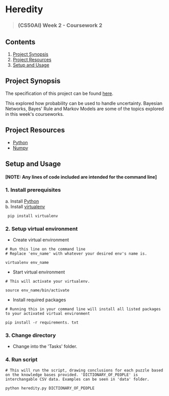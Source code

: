 # Heredity
>### (CS50AI) Week 2 - Coursework 2

## Contents
1. [Project Synopsis](#project_synopsis)
2. [Project Resources](#project_resources)
3. [Setup and Usage](#setup)


## <a id='project_synopsis'> Project Synopsis </a>
The specification of this project can be found <a href="https://cs50.harvard.edu/ai/2024/projects/2/heredity/">here</a>.

This explored how probability can be used to handle uncertainty. Bayesian Networks, Bayes' Rule and Markov Models are some of the topics explored in this week's courseworks.
## <a id='project_resources'> Project Resources </a>
* [Python](https://www.python.org/)
* [Numpy](https://numpy.org/)


## <a id='setup'> Setup and Usage </a>
#### [NOTE: Any lines of code included are intended for the command line]

### 1. Install prerequisites
a. Install [Python](https://www.python.org/) </br>
b. Install [virtualenv](https://virtualenv.pypa.io/en/latest/)
``` 
 pip install virtualenv
```
### 2. Setup virtual environment
* Create virtual environment </br>
```
# Run this line on the command line
# Replace 'env_name' with whatever your desired env's name is.

virtualenv env_name
```
* Start virtual environment
```
# This will activate your virtualenv.

source env_name/bin/activate
```
* Install required packages
```
# Running this in your command line will install all listed packages to your activated virtual environment

pip install -r requirements. txt
```
### 3. Change directory
* Change into the 'Tasks' folder.

### 4. Run script
```
# This will run the script, drawing conclusions for each puzzle based on the knowledge bases provided. 'DICTIONARY_OF_PEOPLE' is interchangable CSV data. Examples can be seen in 'data' folder.

python heredity.py DICTIONARY_OF_PEOPLE
```
